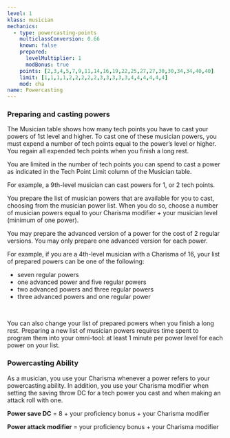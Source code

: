 ```yaml
---
level: 1
klass: musician
mechanics:
  - type: powercasting-points
    multiclassConversion: 0.66
    known: false
    prepared:
      levelMultiplier: 1
      modBonus: true
    points: [2,3,4,5,7,9,11,14,16,19,22,25,27,27,30,30,34,34,40,40]
    limit: [1,1,1,1,2,2,2,2,2,3,3,3,3,3,4,4,4,4,4,4]
    mod: cha
name: Powercasting
---
```

### Preparing and casting powers
The Musician table shows how many tech points you have to cast your powers of 1st level and higher. To cast one of
these musician powers, you must expend a number of tech points equal to the power’s level or higher. You regain
all expended tech points when you finish a long rest.

You are limited in the number of tech points you can spend to cast a power as indicated in the Tech Point Limit
column of the Musician table.

For example, a 9th-level musician can cast powers for 1, or 2 tech points.

You prepare the list of musician powers that are available for you to cast, choosing from the musician power list.
When you do so, choose a number of musician powers equal to your Charisma modifier + your musician level (minimum of one power).

You may prepare the advanced version of a power for the cost of 2 regular versions. You may only prepare one advanced version for each power.

For example, if you are a 4th-level musician with a Charisma of 16, your list of prepared powers can be one of the following:

- seven regular powers
- one advanced power and five regular powers
- two advanced powers and three regular powers
- three advanced powers and one regular power

<br>

You can also change your list of prepared powers when you finish a long rest. Preparing a new list of musician powers
requires time spent to program them into your omni-tool: at least 1 minute per power level for each power on your list.

### Powercasting Ability
As a musician, you use your Charisma whenever a power refers to your powercasting ability. In addition, you use your
Charisma modifier when setting the saving throw DC for a tech power you cast and when making an attack roll with one.

__Power save DC__ = 8 + your proficiency bonus + your Charisma modifier

__Power attack modifier__ = your proficiency bonus + your Charisma modifier
